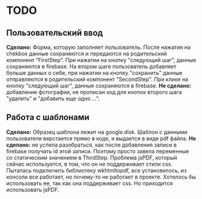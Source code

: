 # TODO
## Пользовательский ввод
**Сделано:** Форма, которую заполняет пользователь. После нажатия на chekbox данные сохраняютcя и передаются на родительский компонент "FirstStep". При нажатии на кнопку "следующий шаг", данные сохраняются в firebase. На втором шаге пользователь добавляет больше данных о себе, при нажатии на кнопку "сохранить" данные отправляются в родительский компонент "SecondStep". При клике на кнопку "следующий шаг", данные сохраняются в firebase.
**Не сделано:** добавление фотографии, не прописан код для кнопок второго шага "удалить" и "добавить еще одно ...".
## Работа с шаблонами
**Сделано:** Образец шаблона лежит на google.disk. Шаблон с данными пользователя верстается прямо в коде, и выдается в виде pdf файла.
**Не сделано:** не успела разобраться, как после добавления записи в firebase получать id этой записи. Поэтому просто завела переменные со статическим значением в ThirdStep.
Проблема jsPDF, который сейчас используется, в том, что он не поддерживает стили css. Пыталась подключить библиотеку wkhtmltopdf, все установилось, из консоли все работает, но почему-то не работает в проекте. Хотелось бы использовать ее, так как она поддерживает css. Но приходится использовать jsPDF.
